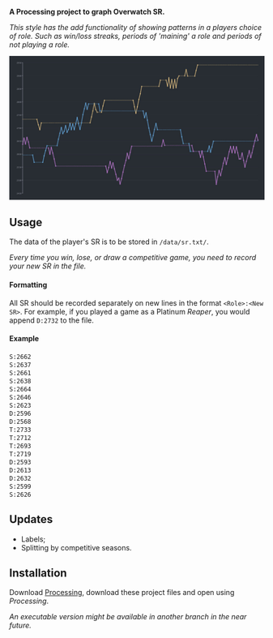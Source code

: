 **A Processing project to graph Overwatch SR.**

*This style has the add functionality of showing patterns in a players choice of role. Such as win/loss streaks, periods of 'maining' a role and periods of not playing a role.*

![](output.jpg)

## Usage
The data of the player's SR is to be stored in `/data/sr.txt/`.

*Every time you win, lose, or draw a competitive game, you need to record your new SR in the file.*

#### Formatting
All SR should be recorded separately on new lines in the format `<Role>:<New SR>`. For example, if you played a game as a Platinum *Reaper*, you would append `D:2732` to the file. 

#### Example
```
S:2662
S:2637
S:2661
S:2638
S:2664
S:2646
S:2623
D:2596
D:2568
T:2733
T:2712
T:2693
T:2719
D:2593
D:2613
D:2632
S:2599
S:2626
```

## Updates
* Labels;
* Splitting by competitive seasons.

## Installation
Download [Processing](https://processing.org/), download these project files and open using *Processing*.

*An executable version might be available in another branch in the near future.*
